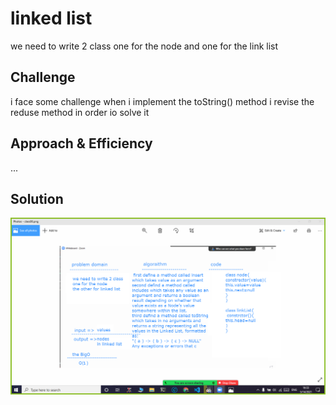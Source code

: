 # linked list
we need to write 2 class one for the node and one for the link list


## Challenge
i face some challenge when i implement the toString() method i revise the reduse method in order io solve it 

## Approach & Efficiency
...
## Solution
![](../assets/linkedList.png)
